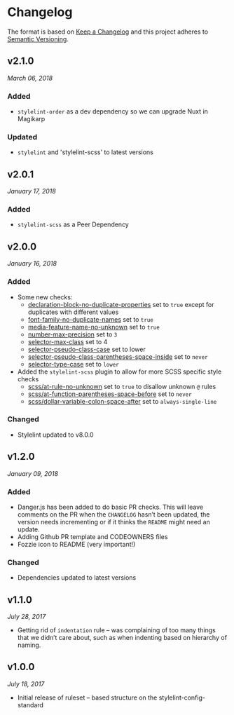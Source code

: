 # Changelog

The format is based on [Keep a Changelog](http://keepachangelog.com/en/1.0.0/)
and this project adheres to [Semantic Versioning](http://semver.org/spec/v2.0.0.html).


v2.1.0
------------------------------
*March 06, 2018*

### Added
-   `stylelint-order` as a dev dependency so we can upgrade Nuxt in Magikarp

### Updated
-   `stylelint` and 'stylelint-scss' to latest versions

v2.0.1
------------------------------
*January 17, 2018*

### Added
-   `stylelint-scss` as a Peer Dependency

v2.0.0
------------------------------
*January 16, 2018*

### Added
-   Some new checks:
    -   [declaration-block-no-duplicate-properties](https://stylelint.io/user-guide/rules/declaration-block-no-duplicate-properties/) set to `true` except for duplicates with different values
    -   [font-family-no-duplicate-names](https://stylelint.io/user-guide/rules/font-family-no-duplicate-names/#font-family-no-duplicate-names) set to `true`
    -   [media-feature-name-no-unknown](https://stylelint.io/user-guide/rules/media-feature-name-no-unknown/#media-feature-name-no-unknown) set to `true`
    -   [number-max-precision](https://stylelint.io/user-guide/rules/number-max-precision/#number-max-precision) set to `3`
    -   [selector-max-class](https://stylelint.io/user-guide/rules/selector-max-class/#selector-max-class) set to 4
    -   [selector-pseudo-class-case](https://stylelint.io/user-guide/rules/selector-pseudo-class-case/#selector-pseudo-class-case) set to lower
    -   [selector-pseudo-class-parentheses-space-inside](https://stylelint.io/user-guide/rules/selector-pseudo-class-parentheses-space-inside/#selector-pseudo-class-parentheses-space-inside) set to `never`
    -   [selector-type-case](https://stylelint.io/user-guide/rules/selector-type-case/#selector-type-case) set to `lower`
-   Added the `stylelint-scss` plugin to allow for more SCSS specific style checks
    -   [scss/at-rule-no-unknown](https://github.com/kristerkari/stylelint-scss/blob/master/src/rules/at-rule-no-unknown/README.md) set to `true` to disallow unknown `@` rules
    -   [scss/at-function-parentheses-space-before](https://github.com/kristerkari/stylelint-scss/blob/master/src/rules/at-function-parentheses-space-before/README.md) set to `never`
    -   [scss/dollar-variable-colon-space-after](https://github.com/kristerkari/stylelint-scss/tree/master/src/rules/dollar-variable-colon-space-after) set to `always-single-line`

### Changed
-   Stylelint updated to v8.0.0



v1.2.0
------------------------------
*January 09, 2018*

### Added
-   Danger.js has been added to do basic PR checks.  This will leave comments on the PR when the `CHANGELOG` hasn’t been updated, the version needs incrementing or if it thinks the `README` might need an update.
-   Adding Github PR template and CODEOWNERS files
-   Fozzie icon to README (very important!)

### Changed
-   Dependencies updated to latest versions

v1.1.0
------------------------------
*July 28, 2017*

-   Getting rid of `indentation` rule – was complaining of too many things that we didn’t care about, such as when indenting based on hierarchy of naming.

v1.0.0
------------------------------
*July 18, 2017*

-   Initial release of ruleset – based structure on the stylelint-config-standard
